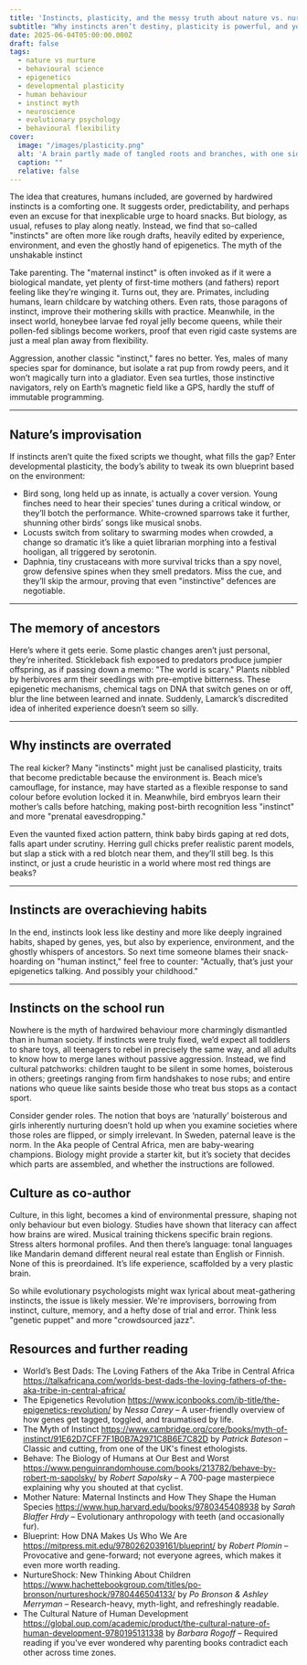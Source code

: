 ```yaml
---
title: 'Instincts, plasticity, and the messy truth about nature vs. nurture'
subtitle: "Why instincts aren’t destiny, plasticity is powerful, and your snack habits may be epigenetic."
date: 2025-06-04T05:00:00.000Z
draft: false
tags: 
  - nature vs nurture
  - behavioural science
  - epigenetics
  - developmental plasticity
  - human behaviour
  - instinct myth
  - neuroscience
  - evolutionary psychology
  - behavioural flexibility
cover:
  image: "/images/plasticity.png"
  alt: 'A brain partly made of tangled roots and branches, with one side neat and structured ("instinct") and the other wild and flowering ("plasticity")' 
  caption: ""
  relative: false
---
```


The idea that creatures, humans included, are governed by hardwired instincts is a comforting one. It suggests order, predictability, and perhaps even an excuse for that inexplicable urge to hoard snacks. But biology, as usual, refuses to play along neatly. Instead, we find that so-called "instincts" are often more like rough drafts, heavily edited by experience, environment, and even the ghostly hand of epigenetics.
The myth of the unshakable instinct

Take parenting. The "maternal instinct" is often invoked as if it were a biological mandate, yet plenty of first-time mothers (and fathers) report feeling like they’re winging it. Turns out, they are. Primates, including humans, learn childcare by watching others. Even rats, those paragons of instinct, improve their mothering skills with practice. Meanwhile, in the insect world, honeybee larvae fed royal jelly become queens, while their pollen-fed siblings become workers, proof that even rigid caste systems are just a meal plan away from flexibility.

Aggression, another classic "instinct," fares no better. Yes, males of many species spar for dominance, but isolate a rat pup from rowdy peers, and it won’t magically turn into a gladiator. Even sea turtles, those instinctive navigators, rely on Earth’s magnetic field like a GPS, hardly the stuff of immutable programming.

---

## Nature’s improvisation

If instincts aren’t quite the fixed scripts we thought, what fills the gap? Enter developmental plasticity, the body’s ability to tweak its own blueprint based on the environment:

* Bird song, long held up as innate, is actually a cover version. Young finches need to hear their species’ tunes during a critical window, or they’ll botch the performance. White-crowned sparrows take it further, shunning other birds’ songs like musical snobs.
* Locusts switch from solitary to swarming modes when crowded, a change so dramatic it’s like a quiet librarian morphing into a festival hooligan, all triggered by serotonin.
* Daphnia, tiny crustaceans with more survival tricks than a spy novel, grow defensive spines when they smell predators. Miss the cue, and they’ll skip the armour, proving that even "instinctive" defences are negotiable.

---

## The memory of ancestors

Here’s where it gets eerie. Some plastic changes aren’t just personal, they’re inherited. Stickleback fish exposed to predators produce jumpier offspring, as if passing down a memo: "The world is scary." Plants nibbled by herbivores arm their seedlings with pre-emptive bitterness. These epigenetic mechanisms, chemical tags on DNA that switch genes on or off, blur the line between learned and innate. Suddenly, Lamarck’s discredited idea of inherited experience doesn’t seem so silly.

---

## Why instincts are overrated

The real kicker? Many "instincts" might just be canalised plasticity, traits that become predictable because the environment is. Beach mice’s camouflage, for instance, may have started as a flexible response to sand colour before evolution locked it in. Meanwhile, bird embryos learn their mother’s calls before hatching, making post-birth recognition less "instinct" and more "prenatal eavesdropping."

Even the vaunted fixed action pattern, think baby birds gaping at red dots, falls apart under scrutiny. Herring gull chicks prefer realistic parent models, but slap a stick with a red blotch near them, and they’ll still beg. Is this instinct, or just a crude heuristic in a world where most red things are beaks?

---

## Instincts are overachieving habits

In the end, instincts look less like destiny and more like deeply ingrained habits, shaped by genes, yes, but also by experience, environment, and the ghostly whispers of ancestors. So next time someone blames their snack-hoarding on "human instinct," feel free to counter: "Actually, that’s just your epigenetics talking. And possibly your childhood."

---

## Instincts on the school run

Nowhere is the myth of hardwired behaviour more charmingly dismantled than in human society. If instincts were truly fixed, we’d expect all toddlers to share toys, all teenagers to rebel in precisely the same way, and all adults to know how to merge lanes without passive aggression. Instead, we find cultural patchworks: children taught to be silent in some homes, boisterous in others; greetings ranging from firm handshakes to nose rubs; and entire nations who queue like saints beside those who treat bus stops as a contact sport.

Consider gender roles. The notion that boys are ‘naturally’ boisterous and girls inherently nurturing doesn’t hold up when you examine societies where those roles are flipped, or simply irrelevant. In Sweden, paternal leave is the norm. In the Aka people of Central Africa, men are baby-wearing champions. Biology might provide a starter kit, but it’s society that decides which parts are assembled, and whether the instructions are followed.

## Culture as co-author

Culture, in this light, becomes a kind of environmental pressure, shaping not only behaviour but even biology. Studies have shown that literacy can affect how brains are wired. Musical training thickens specific brain regions. Stress alters hormonal profiles. And then there’s language: tonal languages like Mandarin demand different neural real estate than English or Finnish. None of this is preordained. It’s life experience, scaffolded by a very plastic brain.

So while evolutionary psychologists might wax lyrical about meat-gathering instincts, the issue is likely messier. We're improvisers, borrowing from instinct, culture, memory, and a hefty dose of trial and error. Think less "genetic puppet" and more "crowdsourced jazz".

## Resources and further reading

* World’s Best Dads: The Loving Fathers of the Aka Tribe in Central Africa https://talkafricana.com/worlds-best-dads-the-loving-fathers-of-the-aka-tribe-in-central-africa/
* The Epigenetics Revolution https://www.iconbooks.com/ib-title/the-epigenetics-revolution/ by *Nessa Carey* – A user-friendly overview of how genes get tagged, toggled, and traumatised by life.
* The Myth of Instinct https://www.cambridge.org/core/books/myth-of-instinct/91E62D7CFF7F1B0B7A2971C8B6E7C82D by *Patrick Bateson* – Classic and cutting, from one of the UK's finest ethologists.
* Behave: The Biology of Humans at Our Best and Worst https://www.penguinrandomhouse.com/books/213782/behave-by-robert-m-sapolsky/ by *Robert Sapolsky* – A 700-page masterpiece explaining why you shouted at that cyclist.
* Mother Nature: Maternal Instincts and How They Shape the Human Species https://www.hup.harvard.edu/books/9780345408938 by *Sarah Blaffer Hrdy* – Evolutionary anthropology with teeth (and occasionally fur).
* Blueprint: How DNA Makes Us Who We Are https://mitpress.mit.edu/9780262039161/blueprint/ by *Robert Plomin* – Provocative and gene-forward; not everyone agrees, which makes it even more worth reading.
* NurtureShock: New Thinking About Children https://www.hachettebookgroup.com/titles/po-bronson/nurtureshock/9780446504133/ by *Po Bronson & Ashley Merryman* – Research-heavy, myth-light, and refreshingly readable.
* The Cultural Nature of Human Development https://global.oup.com/academic/product/the-cultural-nature-of-human-development-9780195131338 by *Barbara Rogoff* – Required reading if you’ve ever wondered why parenting books contradict each other across time zones.

